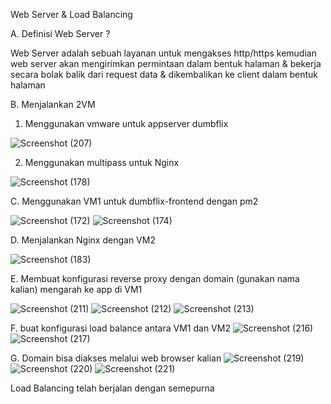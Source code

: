 Web Server & Load Balancing

A. Definisi Web Server ? 

Web Server adalah sebuah layanan untuk mengakses http/https kemudian web server akan mengirimkan permintaan dalam bentuk halaman & bekerja secara bolak balik dari request data & dikembalikan ke client dalam bentuk halaman


B. Menjalankan 2VM 

1. Menggunakan vmware untuk appserver dumbflix

![Screenshot (207)](https://user-images.githubusercontent.com/117638290/203821147-2eac9f26-bfcd-459a-a2e2-4c495b1bd644.png)

2. Menggunakan multipass untuk Nginx

![Screenshot (178)](https://user-images.githubusercontent.com/117638290/203821506-9e535e19-cea1-4fc1-ba14-275d2f6a290c.png)


C. Menggunakan VM1 untuk dumbflix-frontend dengan pm2

![Screenshot (172)](https://user-images.githubusercontent.com/117638290/203821786-de0640dc-3219-4292-8a63-1d1f3f32d566.png)
![Screenshot (174)](https://user-images.githubusercontent.com/117638290/203821807-48decb20-47c2-46de-8294-0363ad8963c1.png)


D. Menjalankan Nginx dengan VM2

![Screenshot (183)](https://user-images.githubusercontent.com/117638290/203821970-b60d92bc-cc99-4f75-99e2-e50350adff27.png)

E. Membuat konfigurasi reverse proxy dengan domain (gunakan nama kalian) mengarah ke app di VM1

![Screenshot (211)](https://user-images.githubusercontent.com/117638290/203850574-a4b3524c-ff39-48c6-8c43-a13495bc9352.png)
![Screenshot (212)](https://user-images.githubusercontent.com/117638290/203850587-2a66ee6d-841f-4f47-b59f-0654230fd753.png)
![Screenshot (213)](https://user-images.githubusercontent.com/117638290/203850604-e7f08f61-86f1-406e-96c1-d2d9cf9af013.png)

F. buat konfigurasi load balance antara VM1 dan VM2
![Screenshot (216)](https://user-images.githubusercontent.com/117638290/203850784-b4645209-5ab9-40cb-b1fe-95d89a67ee87.png)
![Screenshot (217)](https://user-images.githubusercontent.com/117638290/203850792-531d1fdf-a2e7-4a8b-9d4d-2db7a86e6555.png)

G. Domain bisa diakses melalui web browser kalian
![Screenshot (219)](https://user-images.githubusercontent.com/117638290/203850804-d0233452-8b21-49b1-8697-bb6b1b139200.png)
![Screenshot (220)](https://user-images.githubusercontent.com/117638290/203850809-209b8330-b44c-4a3e-8733-2b282cf02833.png)
![Screenshot (221)](https://user-images.githubusercontent.com/117638290/203850835-965e6785-cbfa-4959-8045-d5e223decd1a.png)

Load Balancing telah berjalan dengan semepurna

